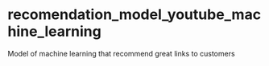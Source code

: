 # recomendation_model_youtube_machine_learning
Model of machine learning that recommend great links to customers 
